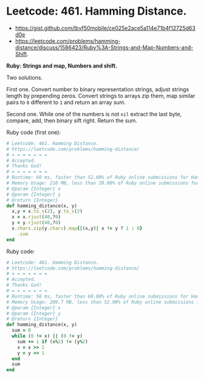 # Leetcode: 461. Hamming Distance.

- https://gist.github.com/lbvf50mobile/ce025e2ace5a114e71b4f12725d63d0e
- https://leetcode.com/problems/hamming-distance/discuss/1586423/Ruby%3A-Strings-and-Map-Numbers-and-Shift.


**Ruby: Strings and map, Numbers and shift.**


Two solutions.

First one. Convert number to binary representation strings, adjust strings length by prepending zeros. Convert strings to arrays zip them, map similar pairs to `0` different to `1` and return an array sum.

Second one. While one of the numbers is not `nil` extract the last byte, compare, add, then binary sift right. Return the sum.

Ruby code (first one):
```Ruby
# Leetcode: 461. Hamming Distance.
# https://leetcode.com/problems/hamming-distance/
# = = = = = = =
# Accepted.
# Thanks God!
# = = = = = = =
# Runtime: 60 ms, faster than 52.00% of Ruby online submissions for Hamming Distance.
# Memory Usage: 210 MB, less than 20.00% of Ruby online submissions for Hamming Distance.
# @param {Integer} x
# @param {Integer} y
# @return {Integer}
def hamming_distance(x, y)
  x,y = x.to_s(2), y.to_s(2)
  x = x.rjust(40,?0)
  y = y.rjust(40,?0)
  x.chars.zip(y.chars).map{|(x,y)| x != y ? 1 : 0}
    .sum
end
```

Ruby code:
```Ruby
# Leetcode: 461. Hamming Distance.
# https://leetcode.com/problems/hamming-distance/
# = = = = = = =
# Accepted.
# Thanks God!
# = = = = = = =
# Runtime: 56 ms, faster than 60.00% of Ruby online submissions for Hamming Distance.
# Memory Usage: 209.7 MB, less than 52.00% of Ruby online submissions for Hamming Distance.
# @param {Integer} x
# @param {Integer} y
# @return {Integer}
def hamming_distance(x, y)
  sum = 0
  while (0 != x) || (0 != y)
    sum += 1 if (x%2) != (y%2)
    x = x >> 1
    y = y >> 1
  end
  sum
end
```
